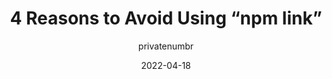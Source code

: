 ---
author: privatenumbr
date: 2022-04-18
tags:
  - npm
target_url: https://hirok.io/posts/avoid-npm-link
title: 4 Reasons to Avoid Using “npm link”
---